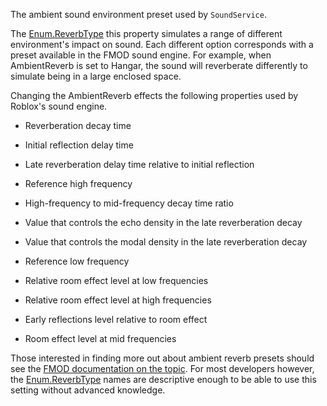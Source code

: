 The ambient sound environment preset used by `SoundService`.

The [Enum.ReverbType](https://developer.roblox.com/search#stq=ReverbType) this property simulates a range of different environment's impact on sound. Each different option corresponds with a preset available in the FMOD sound engine. For example, when AmbientReverb is set to Hangar, the sound will reverberate differently to simulate being in a large enclosed space.

Changing the AmbientReverb effects the following properties used by Roblox's sound engine.

 - Reverberation decay time

 - Initial reflection delay time

 - Late reverberation delay time relative to initial reflection

 - Reference high frequency

 - High-frequency to mid-frequency decay time ratio

 - Value that controls the echo density in the late reverberation decay

 - Value that controls the modal density in the late reverberation decay

 - Reference low frequency

 - Relative room effect level at low frequencies

 - Relative room effect level at high frequencies

 - Early reflections level relative to room effect

 - Room effect level at mid frequencies

Those interested in finding more out about ambient reverb presets should see the [FMOD documentation on the topic][1]. For most developers however, the [Enum.ReverbType](https://developer.roblox.com/search#stq=ReverbType) names are descriptive enough to be able to use this setting without advanced knowledge.

[1]: https://www.fmod.com/docs/api/content/generated/FMOD_REVERB_PRESETS.html